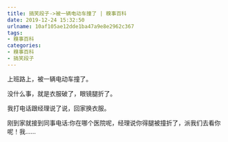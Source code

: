 ```yaml
---
title: 搞笑段子->被一辆电动车撞了 | 糗事百科
date: 2019-12-24 15:32:50
urlname: 10af105ae12dde1ba47a9e8e2962c367
tags: 
- 糗事百科
categories:
- 糗事百科
- 搞笑段子
---
```

上班路上，被一辆电动车撞了。

没什么事，就是衣服破了，眼镜腿折了。

我打电话跟经理说了说，回家换衣服。

刚到家就接到同事电话:你在哪个医院呢，经理说你得腿被撞折了，派我们去看你呢！我……


